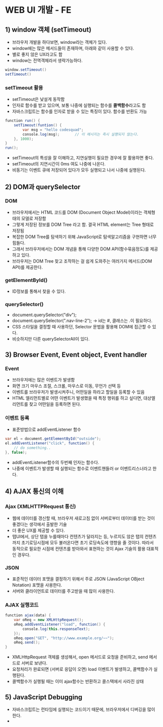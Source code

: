 # WEB UI 개발 - FE
## 1) window 객체 (setTimeout)
- 브라우저 개발을 하다보면, window라는 객체가 있다.
- window에는 많은 메서드들이 존재하며, 아래와 같이 사용할 수 있다.
- 별로 좋지 않은 UX라고도 함
- window는 전역객체라서 생략가능하다.
```java
window.setTimeout()
setTimeout()
```
### setTimeout 활용
- setTimeout은 낯설게 동작함
- 인자로 함수를 받고 있으며, 보통 나중에 실행되는 함수를 **콜백함수**라고도 함
- 자바스크립트는 함수를 인자로 받을 수 있는 특징이 있다. 함수를 반환도 가능
```java
function run() {
    setTimeout(funtion() {
        var msg = "hello codesquad";
        console.log(msg);       // 이 메시지는 즉시 실행되지 않는다.
    }, 1000);
}
run();
```
- setTimeout의 특성을 잘 이해하고, 지연실행이 필요한 경우에 잘 활용하면 좋다.
- setTimeout의 지연시간이 0ms 여도 나중에 나온다.
- 비동기는 이벤트 큐에 저장되어 있다가 모두 실행되고 나서 나중에 실행된다.
## 2) DOM과 querySelector
### DOM
- 브라우저에서는 HTML 코드를 DOM (Document Object Model)이라는 객체형태의 모델로 저장함
- 그렇게 저장된 정보를 DOM Tree 라고 함. 결국 HTML element는 Tree 형태로 저장됨
- 복잡한 DOM Tree를 탐색하기 위해 JavaScript로 탐색알고리즘을 구현하면 너무 힘들다.
- 그래서 브라우저에서는 DOM 개념을 통해 다양한 DOM API(함수묶음정도)를 제공하고 있다.
- 브라우저는 DOM Tree 찾고 조작하는 걸 쉽게 도와주는 여러가지 메서드(DOM API)를 제공한다.
### getElementById()
- ID정보를 통해서 찾을 수 있다.
### querySelector()
- document.querySelector("div");
- document.querySelector(".nav-line-2"); -> id는 #, 클래스는 .이 필요하다.
- CSS 스타일을 결정할 때 사용하던, Selector 문법을 활용해 DOM에 접근할 수 있다.
- 비슷하지만 다른 querySelectorAll이 있다.
## 3) Browser Event, Event object, Event handler
### Event
- 브라우저에는 많은 이벤트가 발생함
- 화면 크기 마우스 조절, 스크롤, 마우스로 이동, 무언가 선택 등
- 이벤트를 브라우저가 발생시켜주니, 어떤일을 하라고 할일을 등록할 수 있음
- HTML 엘리먼트별로 어떤 이벤트가 발생했을 때 특정 행위를 하고 싶다면, 대상엘리먼트를 찾고 어떤일을 등록하면 된다.
### 이벤트 등록
- 표준방법으로 addEventListener 함수
```java
var el = document.getElementById("outside");
el.addEventListener("click", function() {
    // do something..
}, false);
```
- addEventListener함수의 두번째 인자는 함수다.
- 나중에 이벤트가 발생할 때 실행되는 함수로 이벤트핸들러 or 이벤트리스너라고 한다.
## 4) AJAX 통신의 이해
### Ajax (XMLHTTPRequest 통신)
- 웹에 데이터를 갱신할 때, 브라우저 새로고침 없이 서버로부터 데이터를 받는 것이 좋겠다는 생각에서 출발한 기술
- 더 좋은 UX를 제공할 수 있다.
- 탭UI에서, 상단 탭을 누를때마다 컨텐츠가 달라지는 등, 누르지도 않은 탭의 컨텐츠까지 초기로딩시점에 모두 불러온다면
초기 로딩속도에 영향을 줄 것이다. 따라서 동적으로 필요한 시점에 컨텐츠를 받아와서 표현하는 것이 Ajax 기술의 활용 대표적인 경우다.
### JSON
- 표준적인 데이터 포맷을 결정하기 위해서 주로 JSON (JavaScript OBject Notation) 포맷을 사용한다.
- 서버와 클라이언트로 데이터를 주고받을 때 많이 사용한다.
### AJAX 실행코드
```java
function ajax(data) {
    var oReq = new XMLHttpRequest();
    oReq.addEventListener("load", function() {
        console.log(this.responseText);
    });
    oReq.open("GET", "http://www.example.org/~~");
    oReq.send();
}
```
- XMLHttpRequest 객체를 생성해서, open 메서드로 요청을 준비하고, send 메서드로 서버로 보낸다.
- 요청처리가 완료되면 (서버로 응답이 오면) load 이벤트가 발생하고, 콜백함수가 실행된다.
- 콜백함수가 실행될 때는 이미 ajax함수는 반환하고 콜스택에서 사라진 상태
## 5) JavaScript Debugging
- 자바스크립트는 런타임에 실행되는 코드이기 때문에, 브라우저에서 디버깅을 많이 한다.
- 